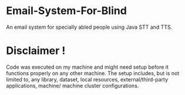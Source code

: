 # Email-System-For-Blind
An email system for specially abled people using Java STT and TTS.

# Disclaimer !
Code was executed on my machine and might need setup before it functions properly on any other machine. The setup includes, but is not limited to, any library, dataset, local resources, external/third-party applications, machine/ machine cluster configurations.
